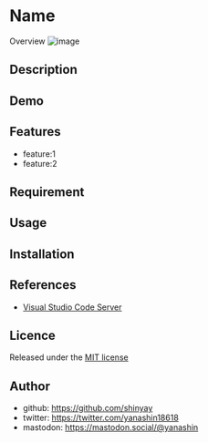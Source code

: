 # Name

Overview
![image](https://github.com/shinyay/remote-workspace-for-vscode/assets/3072734/0d7873cf-76a5-4ace-9ef8-761362c76e25)

## Description

## Demo

## Features

- feature:1
- feature:2

## Requirement

## Usage

## Installation

## References

- [Visual Studio Code Server](https://code.visualstudio.com/docs/remote/vscode-server)

## Licence

Released under the [MIT license](https://gist.githubusercontent.com/shinyay/56e54ee4c0e22db8211e05e70a63247e/raw/34c6fdd50d54aa8e23560c296424aeb61599aa71/LICENSE)

## Author

- github: <https://github.com/shinyay>
- twitter: <https://twitter.com/yanashin18618>
- mastodon: <https://mastodon.social/@yanashin>
